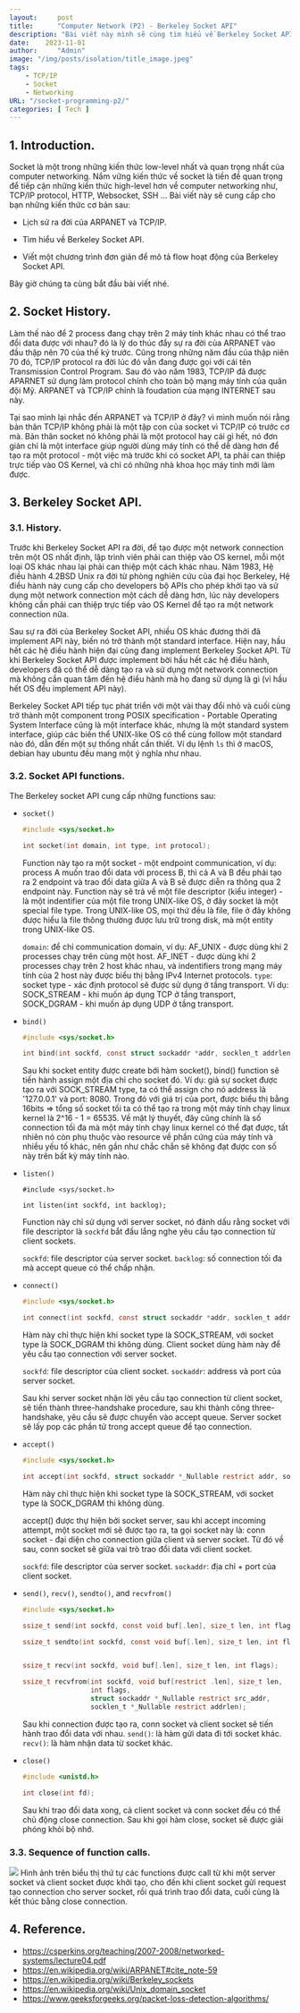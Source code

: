 ```yaml
---
layout:     post
title:      "Computer Network (P2) - Berkeley Socket API"
description: "Bài viết này mình sẽ cùng tìm hiểu về Berkeley Socket API hay còn gọi ngắn gọn hơn là socket - một trong những khái niệm quan trọng nhất trong computer network."
date:    2023-11-01
author:     "Admin"
image: "/img/posts/isolation/title_image.jpeg"
tags:
    - TCP/IP
    - Socket
    - Networking
URL: "/socket-programming-p2/"
categories: [ Tech ]
---
```

## 1. Introduction.
Socket là một trong những kiến thức low-level nhất và quan trọng nhất của computer networking. Nắm vững kiến thức về socket là tiền đề quan trọng để tiếp cận những kiến thức high-level hơn về computer networking như, TCP/IP protocol, HTTP, Websocket, SSH ... Bài viết này sẽ cung cấp cho bạn những kiến thức cơ bản sau:

- Lịch sử ra đời của ARPANET và TCP/IP.

- Tìm hiểu về Berkeley Socket API.

- Viết một chương trình đơn giản để mô tả flow hoạt động của Berkeley Socket API.

Bây giờ chúng ta cùng bắt đầu bài viết nhé.

## 2. Socket History.
Làm thế nào để 2 process đang chạy trên 2 máy tính khác nhau có thể trao đổi data được với nhau? đó là lý do thúc đẩy sự ra đời của ARPANET vào đầu thập nên 70 của thế ký trước. Cũng trong những năm đầu của thập niên 70 đó, TCP/IP protocol ra đời lúc đó vẫn đang được gọi với cái tên Transmission Control Program. Sau đó vào năm 1983, TCP/IP đã được APARNET sử dụng làm protocol chính cho toàn bộ mạng máy tính của quân đội Mỹ. ARPANET và TCP/IP chính là foudation của mạng INTERNET sau này.

Tại sao mình lại nhắc đến ARPANET và TCP/IP ở đây? vì mình muốn nói rằng bản thân TCP/IP không phải là một tập con của socket vì TCP/IP có trước cơ mà. Bản thân socket nó không phải là một protocol hay cái gì hết, nó đơn giản chỉ là một interface giúp người dùng máy tính có thể dễ dàng hơn để tạo ra một protocol - một việc mà trước khi có socket API, ta phải can thiệp trực tiếp vào OS Kernel, và chỉ có những nhà khoa học máy tinh mới làm được.

## 3. Berkeley Socket API.
### 3.1. History.
Trước khi Berkeley Socket API ra đời, để tạo được một network connection trên một OS nhất định, lập trình viên phải can thiệp vào OS kernel, mỗi một loại OS khác nhau lại phải can thiệp một cách khác nhau. Năm 1983, Hệ điều hành 4.2BSD Unix ra đời từ phòng nghiên cứu của đại học Berkeley, Hệ điều hành này cung cấp cho developers bộ APIs cho phép khởi tạo và sử dụng một network connection một cách dễ dàng hơn, lúc này developers không cần phải can thiệp trực tiếp vào OS Kernel để tạo ra một network connection nữa.

Sau sự ra đời của Berkeley Socket API, nhiều OS khác đương thời đã implement API này, biến nó trở thành một standard interface. Hiện nay, hầu hết các hệ điều hành hiện đại cũng đang implement Berkeley Socket API. Từ khi Berkeley Socket API được implement bời hầu hết các hệ điều hành, developers đã có thể dễ dàng tạo ra và sử dụng một network connection mà không cần quan tâm đến hệ điều hành mà họ đang sử dụng là gì (vì hầu hết OS đều implement API này).

Berkeley Socket API tiếp tục phát triển với một vài thay đổi nhỏ và cuối cùng trở thành một component trong POSIX specification - Portable Operating System Interface cũng là một interface khác, nhưng là một standard system interface, giúp các biến thể UNIX-like OS có thể cùng follow một standard nào đó, dẫn đến một sự thống nhất cần thiết. Ví dụ lệnh `ls` thì ở macOS, debian hay ubuntu đều mang một ý nghĩa như nhau.

### 3.2. Socket API functions.

The Berkeley socket API cung cấp những functions sau:

- `socket()`
	```C
	#include <sys/socket.h>

	int socket(int domain, int type, int protocol);
	```
	Function này tạo ra một socket - một endpoint communication, ví dụ: process A muốn trao đổi data với process B, thì cả A và B đều phải tạo ra 2 endpoint và trao đổi data giữa A và B sẽ được diễn ra thông qua 2 endpoint này. Function này sẽ trả về một file descriptor (kiểu integer) - là một indentifier của một file trong UNIX-like OS, ở đây socket là một special file type. Trong UNIX-like OS, mọi thứ đều là file, file ở đây không được hiểu là file thông thường được lưu trữ trong disk, mà một entity trong UNIX-like OS.

	`domain`: để chỉ communication domain, ví dụ: AF_UNIX - được dùng khi 2 processes chạy trên cùng một host. AF_INET - được dùng khi 2 processes chạy trên 2 host khác nhau, và indentifiers trong mạng máy tính của 2 host này được biểu thị bằng IPv4 Internet protocols.
	`type`: socket type - xác định protocol sẽ được sử dụng ở tầng transport. Ví dụ: SOCK_STREAM - khi muốn áp dụng TCP ở tầng transport, SOCK_DGRAM - khi muốn áp dụng UDP ở tầng transport.


- `bind()`
	```C
    #include <sys/socket.h>

    int bind(int sockfd, const struct sockaddr *addr, socklen_t addrlen);
	```
	Sau khi socket entity được create bới hàm socket(), bind() function sẽ tiến hành assign một địa chỉ cho socket đó. Ví dụ: giả sự socket được tạo ra với SOCK_STREAM type, ta có thể assign cho nó address là '127.0.0.1' và port: 8080. Trong đó với giá trị của port, được biểu thị bằng 16bits => tổng số socket tối ta có thể tạo ra trong một máy tính chạy linux kernel là 2^16 - 1 = 65535. Về mặt lý thuyết, đây cũng chính là số connection tối đa mà một máy tính chạy linux kernel có thể đạt được, tất nhiên nó còn phụ thuộc vào resource về phần cứng của máy tính và nhiều yếu tố khác, nên gần như chắc chắn sẽ không đạt được con số này trên bất kỳ máy tính nào.

- `listen()`
	```
	#include <sys/socket.h>

	int listen(int sockfd, int backlog);
	```
	Function này chỉ sử dụng với server socket, nó đánh dấu rằng socket với file descriptor là `sockfd` bắt đầu lắng nghe yêu cầu tạo connection từ client sockets.

	`sockfd`: file descriptor của server socket.
	`backlog`: số connection tối đa mà accept queue có thể chấp nhận.

- `connect()`
	```C
	#include <sys/socket.h>

	int connect(int sockfd, const struct sockaddr *addr, socklen_t addrlen);
	```
	Hàm này chỉ thực hiện khi socket type là SOCK_STREAM, với socket type là SOCK_DGRAM thì không dùng. Client socket dùng hàm này để yêu cầu tạo connection với server socket.

	`sockfd`: file descriptor của client socket.
	`sockaddr`: address và port của server socket.

	Sau khi server socket nhận lời yêu cầu tạo connection từ client socket, sẽ tiến thành three-handshake procedure, sau khi thành công three-handshake, yêu cầu sẽ được chuyển vào accept queue. Server socket sẽ lấy pop các phần tử trong accept queue để tạo connection.


- `accept()`
	```C
	#include <sys/socket.h>

    int accept(int sockfd, struct sockaddr *_Nullable restrict addr, socklen_t *_Nullable restrict addrlen);
	```
	Hàm này chỉ thực hiện khi socket type là SOCK_STREAM, với socket type là SOCK_DGRAM thì không dùng.

	accept() được thự hiện bởi socket server, sau khi accept incoming attempt, một socket mới sẽ được tạo ra, ta gọi socket này là: conn socket - đại diện cho connection giữa client và server socket. Từ đó về sau, conn socket sẽ giữa vai trò trao đổi data với client socket.

	`sockfd`: file descriptor của server socket.
	`sockaddr`: địa chỉ + port của client socket.



- `send()`, `recv()`, `sendto()`, and `recvfrom()`
	```C
	#include <sys/socket.h>

	ssize_t send(int sockfd, const void buf[.len], size_t len, int flags);

	ssize_t sendto(int sockfd, const void buf[.len], size_t len, int flags, const struct sockaddr *dest_addr, socklen_t addrlen);


	ssize_t recv(int sockfd, void buf[.len], size_t len, int flags);

	ssize_t recvfrom(int sockfd, void buf[restrict .len], size_t len,
	                 int flags,
	                 struct sockaddr *_Nullable restrict src_addr,
	                 socklen_t *_Nullable restrict addrlen);
	```
	Sau khi connection được tạo ra, conn socket và client socket sẽ tiến hành trao đổi data với nhau. 
	`send()`: là hàm gửi data đi tới socket khác.
	`recv()`: là hàm nhận data từ socket khác.

- `close()`
	```C
	#include <unistd.h>

	int close(int fd);
	```
	Sau khi trao đổi data xong, cả client socket và conn socket đều có thể chủ động close connection. Sau khi gọi hàm close, socket sẽ được giải phóng khỏi bộ nhớ.

### 3.3. Sequence of function calls.
![](/img/socket/sockets-tcp-flow.webp)
Hình ảnh trên biểu thị thứ tự các functions được call từ khi một server socket và client socket được khởi tạo, cho đến khi client socket gửi request tạo connection cho server socket, rồi quá trình trao đổi data, cuối cùng là kết thúc bằng close connection.

## 4. Reference.
- https://csperkins.org/teaching/2007-2008/networked-systems/lecture04.pdf
- https://en.wikipedia.org/wiki/ARPANET#cite_note-59
- https://en.wikipedia.org/wiki/Berkeley_sockets
- https://en.wikipedia.org/wiki/Unix_domain_socket
- https://www.geeksforgeeks.org/packet-loss-detection-algorithms/